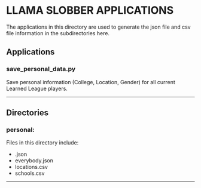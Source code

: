 # LLAMA SLOBBER APPLICATIONS

The applications in this directory are used to generate the json file and
csv file information in the subdirectories here.

## Applications

### save_personal_data.py

Save personal information (College, Location, Gender) for all current
Learned League players.

***

## Directories

### personal:

Files in this directory include:
  * <Rundle>.json
  * everybody.json
  * locations.csv
  * schools.csv

***
